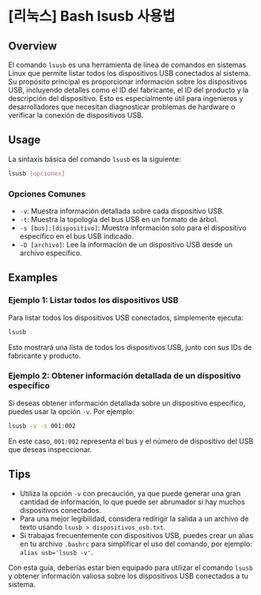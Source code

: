 # [리눅스] Bash lsusb 사용법

## Overview
El comando `lsusb` es una herramienta de línea de comandos en sistemas Linux que permite listar todos los dispositivos USB conectados al sistema. Su propósito principal es proporcionar información sobre los dispositivos USB, incluyendo detalles como el ID del fabricante, el ID del producto y la descripción del dispositivo. Esto es especialmente útil para ingenieros y desarrolladores que necesitan diagnosticar problemas de hardware o verificar la conexión de dispositivos USB.

## Usage
La sintaxis básica del comando `lsusb` es la siguiente:

```bash
lsusb [opciones]
```

### Opciones Comunes
- `-v`: Muestra información detallada sobre cada dispositivo USB.
- `-t`: Muestra la topología del bus USB en un formato de árbol.
- `-s [bus]:[dispositivo]`: Muestra información solo para el dispositivo específico en el bus USB indicado.
- `-D [archivo]`: Lee la información de un dispositivo USB desde un archivo específico.

## Examples
### Ejemplo 1: Listar todos los dispositivos USB
Para listar todos los dispositivos USB conectados, simplemente ejecuta:

```bash
lsusb
```

Esto mostrará una lista de todos los dispositivos USB, junto con sus IDs de fabricante y producto.

### Ejemplo 2: Obtener información detallada de un dispositivo específico
Si deseas obtener información detallada sobre un dispositivo específico, puedes usar la opción `-v`. Por ejemplo:

```bash
lsusb -v -s 001:002
```

En este caso, `001:002` representa el bus y el número de dispositivo del USB que deseas inspeccionar.

## Tips
- Utiliza la opción `-v` con precaución, ya que puede generar una gran cantidad de información, lo que puede ser abrumador si hay muchos dispositivos conectados.
- Para una mejor legibilidad, considera redirigir la salida a un archivo de texto usando `lsusb > dispositivos_usb.txt`.
- Si trabajas frecuentemente con dispositivos USB, puedes crear un alias en tu archivo `.bashrc` para simplificar el uso del comando, por ejemplo: `alias usb='lsusb -v'`.

Con esta guía, deberías estar bien equipado para utilizar el comando `lsusb` y obtener información valiosa sobre los dispositivos USB conectados a tu sistema.